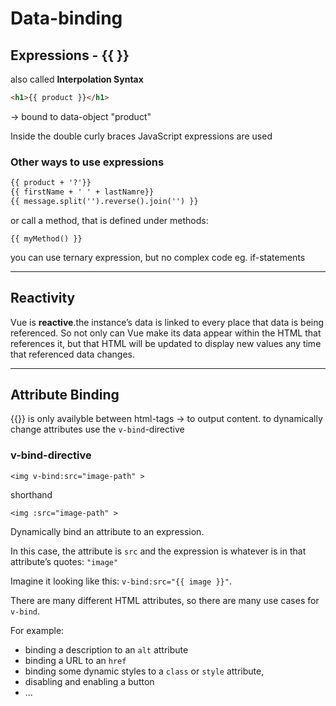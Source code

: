 # Data-binding

## Expressions - {{  }}

also called **Interpolation Syntax**

```html
<h1>{{ product }}</h1>
```

-> bound to data-object "product"

Inside the double curly braces  JavaScript expressions are used

### Other ways to use expressions

```html
{{ product + '?'}}
{{ firstName + ' ' + lastNamre}}
{{ message.split('').reverse().join('') }}
```

or call a method, that is defined under methods:

```vue
{{ myMethod() }}
```

you can use ternary expression, but no complex code eg. if-statements

------

## Reactivity

Vue is **reactive**.the instance’s data is linked to every place that data is being referenced. So not only can Vue make its data appear within the HTML that references it, but that HTML will be updated to display new values any time that referenced data changes.

------

## Attribute Binding

{{}} is only availyble between html-tags -> to output content. to dynamically change attributes use the `v-bind`-directive

### v-bind-directive

```
<img v-bind:src="image-path" >
```

shorthand

```
<img :src="image-path" >
```

Dynamically bind an attribute to an expression. 

In this case, the attribute is `src` and the expression is whatever is in that attribute’s quotes: `"image"`

Imagine it looking like this: `v-bind:src="{{ image }}"`. 



There are many different HTML attributes, so there are many use cases for `v-bind`. 

For example: 

-  binding a description to an `alt` attribute
- binding a URL to an `href` 
- binding some dynamic styles to a `class` or `style` attribute, 
- disabling and enabling a button
- ...

